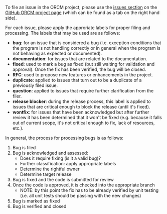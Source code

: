 To file an issue in the ORCM project, please use the [issues section](https://github.com/open-mpi/orcm/issues) on the [GitHub ORCM project page](https://github.com/open-mpi/orcm) (which can be found as a tab on the right hand side).

For each issue, please apply the approriate labels for proper filing and processing.  The labels that may be used are as follows:

* **bug**: for an issue that is considered a bug (i.e. exception conditions that the program is not handling correctly or in general when the program is not behaving as expected or documented).
* **documentation**: for issues that are related to the documentation.
* **fixed**: used to mark a bug as fixed (but still waiting for validation and approval).  Once the fix has been verified, the bug will be closed.
* **RFC**: used to propose new features or enhancements in the project.
* **duplicate**: applied to issues that turn out to be a duplicate of a previously filed issue.
* **question**: applied to issues that require further clarification from the filer.
* **release blocker**: during the release process, this label is applied to issues that are critical enough to block the release (until it's fixed).
* **wontfix**: for issues that have been acknowledged but after further review it has been determined that it won't be fixed (e.g. because it falls out of current scope, it's not critical enough to fix, lack of resources, etc.).

In general, the process for processing bugs is as follows:

1. Bug is filed
2. Bug is acknowledged and assessed:
    * Does it require fixing (is it a valid bug)?
    * Further classification: apply appropriate labels
    * Determine the rightful owner
    * Determine target release
3. Bug is fixed and the code is submitted for review
4. Once the code is approved, it is checked into the appropriate branch
    * NOTE: by this point the fix has to be already verified by unit testing (i.e. all unit tests should be passing with the new changes)
5. Bug is marked as fixed
6. Bug is verified and closed

